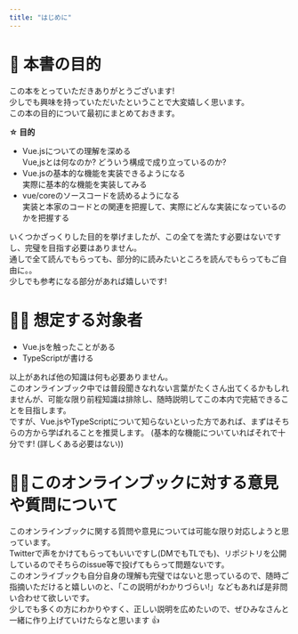 ```yaml
---
title: "はじめに"
---
```



# 🎯 本書の目的

この本をとっていただきありがとうございます!  
少しでも興味を持っていただいたということで大変嬉しく思います。  
この本の目的について最初にまとめておきます。

**☆ 目的**
- Vue.jsについての理解を深める  
  Vue,jsとは何なのか? どういう構成で成り立っているのか?
- Vue.jsの基本的な機能を実装できるようになる  
  実際に基本的な機能を実装してみる
- vue/coreのソースコードを読めるようになる  
  実装と本家のコードとの関連を把握して、実際にどんな実装になっているのかを把握する

いくつかざっくりした目的を挙げましたが、この全てを満たす必要はないですし、完璧を目指す必要はありません。  
通しで全て読んでもらっても、部分的に読みたいところを読んでもらってもご自由に。。  
少しでも参考になる部分があれば嬉しいです!


# 🤷‍♂️ 想定する対象者
- Vue.jsを触ったことがある
- TypeScriptが書ける

以上があれば他の知識は何も必要ありません。  
このオンラインブック中では普段聞きなれない言葉がたくさん出てくるかもしれませんが、可能な限り前程知識は排除し、随時説明してこの本内で完結できることを目指します。  
ですが、Vue.jsやTypeScriptについて知らないといった方であれば、まずはそちらの方から学ばれることを推奨します。
(基本的な機能についていればそれで十分です! (詳しくある必要はない))




# 🧑‍🏫このオンラインブックに対する意見や質問について
このオンラインブックに関する質問や意見については可能な限り対応しようと思っています。  
Twitterで声をかけてもらってもいいですし(DMでもTLでも)、リポジトリを公開しているのでそちらのissue等で投げてもらって問題ないです。  
このオンライブックも自分自身の理解も完璧ではないと思っているので、随時ご指摘いただけると嬉しいのと、「この説明がわかりづらい!」などもあれば是非問い合わせて欲しいです。  
少しでも多くの方にわかりやすく、正しい説明を広めたいので、ぜひみなさんと一緒に作り上げていけたらなと思います 👍

